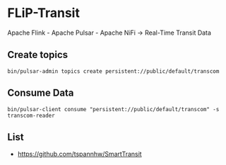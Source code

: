 # FLiP-Transit

Apache Flink - Apache Pulsar - Apache NiFi -> Real-Time Transit Data


## Create topics

```
bin/pulsar-admin topics create persistent://public/default/transcom

```


## Consume Data

```
bin/pulsar-client consume "persistent://public/default/transcom" -s transcom-reader
```

## List

* https://github.com/tspannhw/SmartTransit
